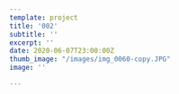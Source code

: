 ```yaml
---
template: project
title: '002'
subtitle: ''
excerpt: ''
date: 2020-06-07T23:00:00Z
thumb_image: "/images/img_0060-copy.JPG"
image: ''

---
```

